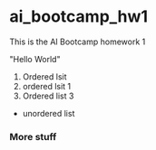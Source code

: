 # ai_bootcamp_hw1
This is the AI Bootcamp homework 1


"Hello World"

1. Ordered lsit
2. ordered lsit 1
3. Ordered list 3

* unordered list 


### More stuff 